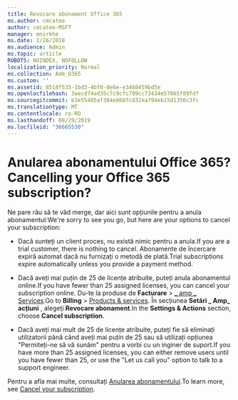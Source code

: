 ```yaml
---
title: Revocare abonament Office 365
ms.author: cmcatee
author: cmcatee-MSFT
manager: mnirkhe
ms.date: 2/26/2018
ms.audience: Admin
ms.topic: article
ROBOTS: NOINDEX, NOFOLLOW
localization_priority: Normal
ms.collection: Adm_O365
ms.custom: ''
ms.assetid: 8518f535-1bd3-4bf0-8e6e-e3468459bd5e
ms.openlocfilehash: 3aecd74ad35c7c9cfc799cc73434e57065f09fdf
ms.sourcegitcommit: b3e55405af384e868fcd32ea794eb15d1356c3fc
ms.translationtype: MT
ms.contentlocale: ro-RO
ms.lasthandoff: 08/29/2019
ms.locfileid: "36665530"
---
```

# <a name="cancelling-your-office-365-subscription"></a><span data-ttu-id="62734-102">Anularea abonamentului Office 365?</span><span class="sxs-lookup"><span data-stu-id="62734-102">Cancelling your Office 365 subscription?</span></span>

<span data-ttu-id="62734-103">Ne pare rău să te văd merge, dar aici sunt opțiunile pentru a anula abonamentul:</span><span class="sxs-lookup"><span data-stu-id="62734-103">We're sorry to see you go, but here are your options to cancel your subscription:</span></span>
  
- <span data-ttu-id="62734-104">Dacă sunteți un client proces, nu există nimic pentru a anula.</span><span class="sxs-lookup"><span data-stu-id="62734-104">If you are a trial customer, there is nothing to cancel.</span></span> <span data-ttu-id="62734-105">Abonamente de încercare expiră automat dacă nu furnizați o metodă de plată.</span><span class="sxs-lookup"><span data-stu-id="62734-105">Trial subscriptions expire automatically unless you provide a payment method.</span></span>

- <span data-ttu-id="62734-106">Dacă aveți mai puțin de 25 de licențe atribuite, puteți anula abonamentul online.</span><span class="sxs-lookup"><span data-stu-id="62734-106">If you have fewer than 25 assigned licenses, you can cancel your subscription online.</span></span> <span data-ttu-id="62734-107">Du-te la produse de **Facturare** \> [_ amp _ Services](https://go.microsoft.com/fwlink/p/?linkid=842054).</span><span class="sxs-lookup"><span data-stu-id="62734-107">Go to **Billing** \> [Products & services](https://go.microsoft.com/fwlink/p/?linkid=842054).</span></span> <span data-ttu-id="62734-108">În secțiunea **Setări _ Amp_ acțiuni** , alegeți **Revocare abonament**.</span><span class="sxs-lookup"><span data-stu-id="62734-108">In the **Settings & Actions** section, choose **Cancel subscription**.</span></span>

- <span data-ttu-id="62734-109">Dacă aveți mai mult de 25 de licențe atribuite, puteți fie să eliminați utilizatorii până când aveți mai puțin de 25 sau să utilizați opțiunea "Permiteți-ne să vă sunăm" pentru a vorbi cu un inginer de suport.</span><span class="sxs-lookup"><span data-stu-id="62734-109">If you have more than 25 assigned licenses, you can either remove users until you have fewer than 25, or use the "Let us call you" option to talk to a support engineer.</span></span>

<span data-ttu-id="62734-110">Pentru a afla mai multe, consultați [Anularea abonamentului](https://docs.microsoft.com/office365/admin/subscriptions-and-billing/cancel-your-subscription).</span><span class="sxs-lookup"><span data-stu-id="62734-110">To learn more, see [Cancel your subscription](https://docs.microsoft.com/office365/admin/subscriptions-and-billing/cancel-your-subscription).</span></span>